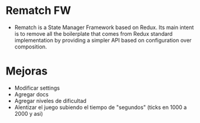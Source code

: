 # Rematch FW

- Rematch is a State Manager Framework based on Redux. Its main intent is to remove all the boilerplate that comes from Redux standard implementation by providing a simpler API based on configuration over composition.

# Mejoras

- Modificar settings
- Agregar docs
- Agregar niveles de dificultad
- Alentizar el juego subiendo el tiempo de "segundos" (ticks en 1000 a 2000 y asi)